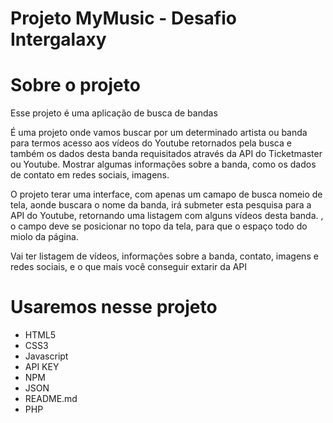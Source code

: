 # Projeto MyMusic - Desafio Intergalaxy
 

# Sobre o projeto

Esse projeto é uma aplicação de busca de bandas 

É uma projeto onde vamos buscar por um determinado artista ou banda para termos acesso aos vídeos do Youtube retornados pela busca e também os dados desta banda requisitados através da API do Ticketmaster ou Youtube.
Mostrar algumas informações sobre a banda, como os dados de contato em redes sociais, imagens.


O projeto terar uma interface, com apenas um camapo de busca nomeio de tela, aonde buscara o nome da banda, irá submeter esta pesquisa para a API do Youtube, retornando uma listagem com alguns vídeos desta banda. , o campo deve se posicionar no topo da tela, para que o espaço todo do miolo da página.

Vai ter listagem de vídeos, informações sobre a banda, contato,  imagens e redes sociais,  e o que mais você conseguir extarir da API 
 
 
  # Usaremos nesse projeto


- HTML5
- CSS3
- Javascript
- API KEY
- NPM
- JSON
- README.md
- PHP
